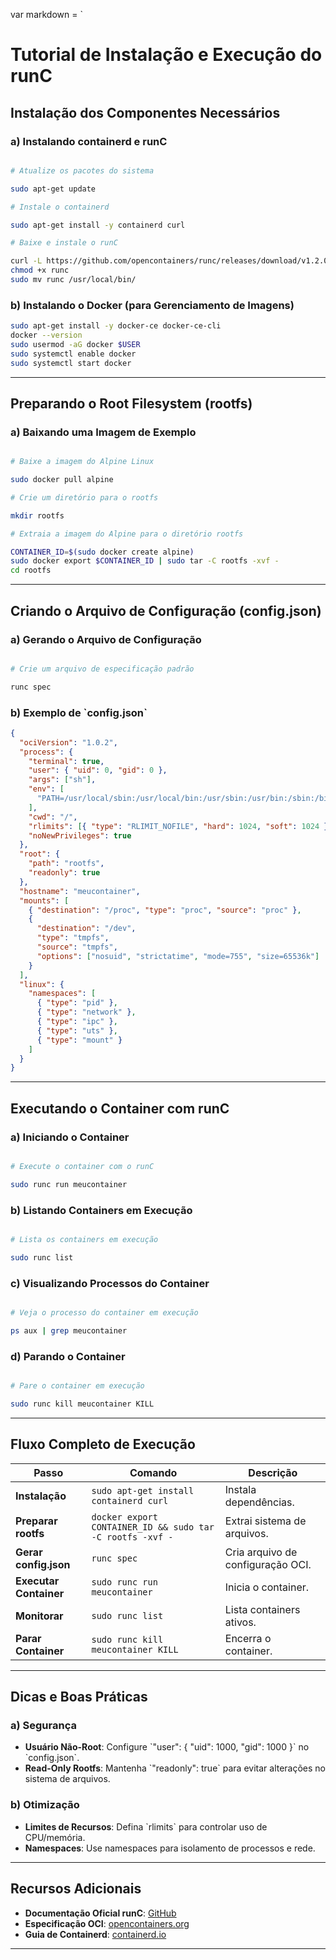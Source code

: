 var markdown = `

# Tutorial de Instalação e Execução do runC

## Instalação dos Componentes Necessários

### a) Instalando containerd e runC

```bash

# Atualize os pacotes do sistema

sudo apt-get update

# Instale o containerd

sudo apt-get install -y containerd curl

# Baixe e instale o runC

curl -L https://github.com/opencontainers/runc/releases/download/v1.2.0/runc.arm64 -o runc
chmod +x runc
sudo mv runc /usr/local/bin/
```

### b) Instalando o Docker (para Gerenciamento de Imagens)

```bash
sudo apt-get install -y docker-ce docker-ce-cli
docker --version
sudo usermod -aG docker $USER
sudo systemctl enable docker
sudo systemctl start docker
```

---

## Preparando o Root Filesystem (rootfs)

### a) Baixando uma Imagem de Exemplo

```bash

# Baixe a imagem do Alpine Linux

sudo docker pull alpine

# Crie um diretório para o rootfs

mkdir rootfs

# Extraia a imagem do Alpine para o diretório rootfs

CONTAINER_ID=$(sudo docker create alpine)
sudo docker export $CONTAINER_ID | sudo tar -C rootfs -xvf -
cd rootfs
```

---

## Criando o Arquivo de Configuração (config.json)

### a) Gerando o Arquivo de Configuração

```bash

# Crie um arquivo de especificação padrão

runc spec
```

### b) Exemplo de \`config.json\`

```json
{
  "ociVersion": "1.0.2",
  "process": {
    "terminal": true,
    "user": { "uid": 0, "gid": 0 },
    "args": ["sh"],
    "env": [
      "PATH=/usr/local/sbin:/usr/local/bin:/usr/sbin:/usr/bin:/sbin:/bin"
    ],
    "cwd": "/",
    "rlimits": [{ "type": "RLIMIT_NOFILE", "hard": 1024, "soft": 1024 }],
    "noNewPrivileges": true
  },
  "root": {
    "path": "rootfs",
    "readonly": true
  },
  "hostname": "meucontainer",
  "mounts": [
    { "destination": "/proc", "type": "proc", "source": "proc" },
    {
      "destination": "/dev",
      "type": "tmpfs",
      "source": "tmpfs",
      "options": ["nosuid", "strictatime", "mode=755", "size=65536k"]
    }
  ],
  "linux": {
    "namespaces": [
      { "type": "pid" },
      { "type": "network" },
      { "type": "ipc" },
      { "type": "uts" },
      { "type": "mount" }
    ]
  }
}
```

---

## Executando o Container com runC

### a) Iniciando o Container

```bash

# Execute o container com o runC

sudo runc run meucontainer
```

### b) Listando Containers em Execução

```bash

# Lista os containers em execução

sudo runc list
```

### c) Visualizando Processos do Container

```bash

# Veja o processo do container em execução

ps aux | grep meucontainer
```

### d) Parando o Container

```bash

# Pare o container em execução

sudo runc kill meucontainer KILL
```

---

## Fluxo Completo de Execução

| **Passo**              | **Comando**                                               | **Descrição**                     |
| ---------------------- | --------------------------------------------------------- | --------------------------------- |
| **Instalação**         | `sudo apt-get install containerd curl`                    | Instala dependências.             |
| **Preparar rootfs**    | `docker export CONTAINER_ID && sudo tar -C rootfs -xvf -` | Extrai sistema de arquivos.       |
| **Gerar config.json**  | `runc spec`                                               | Cria arquivo de configuração OCI. |
| **Executar Container** | `sudo runc run meucontainer`                              | Inicia o container.               |
| **Monitorar**          | `sudo runc list`                                          | Lista containers ativos.          |
| **Parar Container**    | `sudo runc kill meucontainer KILL`                        | Encerra o container.              |

---

## Dicas e Boas Práticas

### a) Segurança

- **Usuário Não-Root**: Configure \`"user": { "uid": 1000, "gid": 1000 }\` no \`config.json\`.
- **Read-Only Rootfs**: Mantenha \`"readonly": true\` para evitar alterações no sistema de arquivos.

### b) Otimização

- **Limites de Recursos**: Defina \`rlimits\` para controlar uso de CPU/memória.
- **Namespaces**: Use namespaces para isolamento de processos e rede.

---

## Recursos Adicionais

- **Documentação Oficial runC**: [GitHub](https://github.com/opencontainers/runc)
- **Especificação OCI**: [opencontainers.org](https://opencontainers.org)
- **Guia de Containerd**: [containerd.io](https://containerd.io)

---
